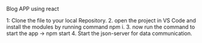 Blog APP using react

1: Clone the file to your local Repository.
2. open the project in VS Code and install the modules by running 
   command npm i.
3. now run the command to start the app -> npm start 
4. Start the json-server for data communication. 
